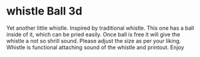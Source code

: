 # whistle Ball 3d
Yet another little whistle. Inspired by traditional whistle. This one has a ball inside of it, which can be pried easily. Once ball is free it will give the whistle a not so shrill sound. Please adjust the size as per your liking. Whistle is functional attaching sound of the whistle and printout. Enjoy 
